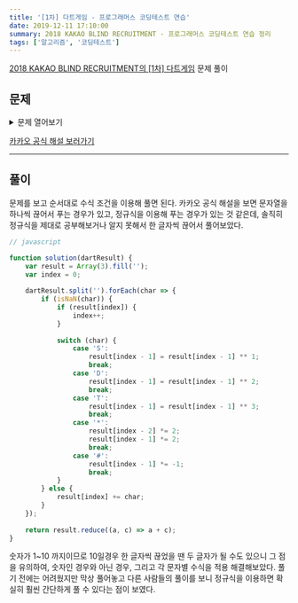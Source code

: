 ```yaml
---
title: '[1차] 다트게임 - 프로그래머스 코딩테스트 연습'
date: 2019-12-11 17:10:00
summary: 2018 KAKAO BLIND RECRUITMENT - 프로그래머스 코딩테스트 연습 정리
tags: ['알고리즘', '코딩테스트']
---
```


[2018 KAKAO BLIND RECRUITMENT의 [1차] 다트게임](https://programmers.co.kr/learn/courses/30/lessons/17682) 문제 풀이

## 문제

<details>
  <summary>문제 열어보기</summary>

카카오톡 게임별의 하반기 신규 서비스로 다트 게임을 출시하기로 했다. 다트 게임은 다트판에 다트를 세 차례 던져 그 점수의 합계로 실력을 겨루는 게임으로, 모두가 간단히 즐길 수 있다.  
갓 입사한 무지는 코딩 실력을 인정받아 게임의 핵심 부분인 점수 계산 로직을 맡게 되었다. 다트 게임의 점수 계산 로직은 아래와 같다.

1. 다트 게임은 총 3번의 기회로 구성된다.
2. 각 기회마다 얻을 수 있는 점수는 0점에서 10점까지이다.
3. 점수와 함께 Single(S), Double(D), Triple(T) 영역이 존재하고 각 영역 당첨 시 점수에서 1제곱, 2제곱, 3제곱 (점수1 , 점수2 , 점수3 )으로 계산된다.
4. 옵션으로 스타상(\*) , 아차상(#)이 존재하며 스타상(\*) 당첨 시 해당 점수와 바로 전에 얻은 점수를 각 2배로 만든다. 아차상(#) 당첨 시 해당 점수는 마이너스된다.
5. 스타상(\*)은 첫 번째 기회에서도 나올 수 있다. 이 경우 첫 번째 스타상(\*)의 점수만 2배가 된다. (예제 4번 참고)
6. 스타상(\*)의 효과는 다른 스타상(\*)의 효과와 중첩될 수 있다. 이 경우 중첩된 스타상(\*) 점수는 4배가 된다. (예제 4번 참고)
7. 스타상(\*)의 효과는 아차상(#)의 효과와 중첩될 수 있다. 이 경우 중첩된 아차상(#)의 점수는 -2배가 된다. (예제 5번 참고)
8. Single(S), Double(D), Triple(T)은 점수마다 하나씩 존재한다.
9. 스타상(\*), 아차상(#)은 점수마다 둘 중 하나만 존재할 수 있으며, 존재하지 않을 수도 있다.

0~10의 정수와 문자 S, D, T, \*, #로 구성된 문자열이 입력될 시 총점수를 반환하는 함수를 작성하라.

### 입력 형식

"점수|보너스|[옵션]"으로 이루어진 문자열 3세트.  
예) 1S2D*3T

* 점수는 0에서 10 사이의 정수이다.
* 보너스는 S, D, T 중 하나이다.
* 옵선은 *이나 # 중 하나이며, 없을 수도 있다.

### 출력 형식

3번의 기회에서 얻은 점수 합계에 해당하는 정수값을 출력한다.  
예) 37

### 입출력 예제

예제 | dartResult | answer | 설명
--- | --- | --- | ---
1 | 1S2D*3T	37 | 11 * 2 + 22 * 2 + 33
2 | 1D2S#10S | 9	12 + 21 * (-1) + 101
3 | 1D2S0T | 3	12 + 21 + 03
4 | 1S\*2T\*3S | 23	11 * 2 * 2 + 23 * 2 + 31
5 | 1D#2S*3S | 5	12 * (-1) * 2 + 21 * 2 + 31
6 | 1T2D3D# | -4	13 + 22 + 32 * (-1)
7 | 1D2S3T* | 59	12 + 21 * 2 + 33 * 2
</details>

[카카오 공식 해설 보러가기](https://tech.kakao.com/2017/09/27/kakao-blind-recruitment-round-1/)

------

## 풀이

문제를 보고 순서대로 수식 조건을 이용해 풀면 된다. 카카오 공식 해설을 보면 문자열을 하나씩 끊어서 푸는 경우가 있고, 정규식을 이용해 푸는 경우가 있는 것 같은데, 솔직히 정규식을 제대로 공부해보거나 알지 못해서 한 글자씩 끊어서 풀어보았다.

```javascript
// javascript

function solution(dartResult) {
    var result = Array(3).fill('');
    var index = 0;
    
    dartResult.split('').forEach(char => {
        if (isNaN(char)) {
            if (result[index]) {
                index++;
            }
            
            switch (char) {
                case 'S':
                    result[index - 1] = result[index - 1] ** 1;
                    break;
                case 'D':
                    result[index - 1] = result[index - 1] ** 2;
                    break;
                case 'T':
                    result[index - 1] = result[index - 1] ** 3;
                    break;
                case '*':
                    result[index - 2] *= 2;
                    result[index - 1] *= 2;
                    break;
                case '#':
                    result[index - 1] *= -1;
                    break;
            }
        } else {
            result[index] += char;
        }
    });
    
    return result.reduce((a, c) => a + c);
}
```

숫자가 1~10 까지이므로 10일경우 한 글자씩 끊었을 땐 두 글자가 될 수도 있으니 그 점을 유의하여, 숫자인 경우와 아닌 경우, 그리고 각 문자별 수식을 적용 해결해보았다. 풀기 전에는 어려웠지만 막상 풀어놓고 다른 사람들의 풀이를 보니 정규식을 이용하면 확실히 훨씬 간단하게 풀 수 있다는 점이 보였다.
